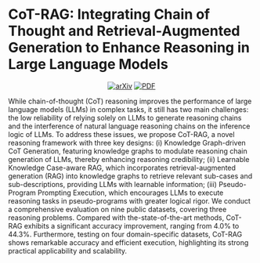 # CoT-RAG: Integrating Chain of Thought and Retrieval-Augmented Generation to Enhance Reasoning in Large Language Models
<div align="center"> 
 
[![arXiv](https://img.shields.io/badge/arXiv-2504.13534-b31b1b.svg?logo=arxiv)](https://arxiv.org/pdf/2504.13534)
[![PDF](https://img.shields.io/badge/PDF-Download-018786?logo=adobe-acrobat-reader)](https://arxiv.org/pdf/2504.13534)

</div>
While chain-of-thought (CoT) reasoning improves the performance of large language models (LLMs) in complex tasks, it still has two main challenges: the low reliability of relying solely on LLMs to generate reasoning chains and the interference of natural language reasoning chains on the inference logic of LLMs. To address these issues, we propose CoT-RAG, a novel reasoning framework with three key designs: (i) Knowledge Graph-driven CoT Generation, featuring knowledge graphs to modulate reasoning chain generation of LLMs, thereby enhancing reasoning credibility; (ii) Learnable Knowledge Case-aware RAG, which incorporates retrieval-augmented generation (RAG) into knowledge graphs to retrieve relevant sub-cases and sub-descriptions, providing LLMs with learnable information; (iii) Pseudo-Program Prompting Execution, which encourages LLMs to execute reasoning tasks in pseudo-programs with greater logical rigor. We conduct a comprehensive evaluation on nine public datasets, covering three reasoning problems. Compared with the-state-of-the-art methods, CoT-RAG exhibits a significant accuracy improvement, ranging from 4.0% to 44.3%. Furthermore, testing on four domain-specific datasets, CoT-RAG shows remarkable accuracy and efficient execution, highlighting its strong practical applicability and scalability.
